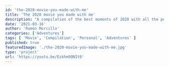 ```yaml
---
id: 'the-2020-movie-you-made-with-me'
title: 'The 2020 movie you made with me'
description: "A compilation of the best moments of 2020 with all the people who have made it so special and unforgettable."
date: '2021-03-16'
author: 'Ramón Morcillo'
categories: ['Adventures']
tags: [ 'Movie', 'Compilation', 'Personal', 'Adventures' ]
published: true
featuredImage: './the-2020-movie-you-made-with-me.jpg'
type: 'project'
url: 'https://youtu.be/Ezkhm9QNIt0'
---
```

